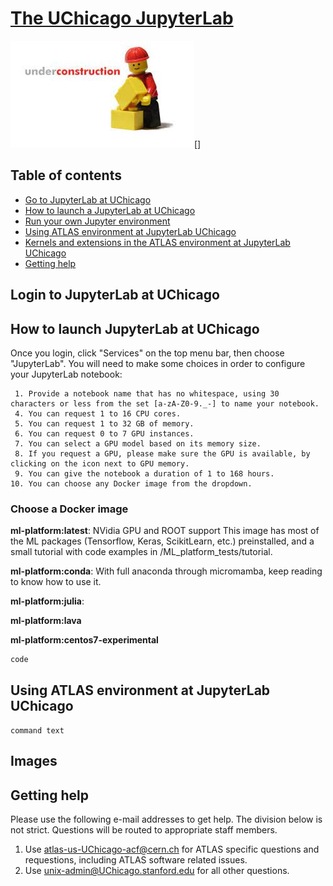 # [The UChicago JupyterLab](link)

![underconstruction](../images/underconstruction.jpg)[]

## Table of contents
+ [Go to JupyterLab at UChicago](#login-to-jupyterlab-at-UChicago)
+ [How to launch a JupyterLab at UChicago](#how-to-launch-jupyterlab-at-UChicago)
+ [Run your own Jupyter environment](#run-your-own-jupyter-environment)
+ [Using ATLAS environment at JupyterLab UChicago](#using-atlas-environment-jupyter-at-uchicago)
+ [Kernels and extensions in the ATLAS environment at JupyterLab UChicago](#kernels-and-extensions-in-the-atlas-environment-at-uchicago)
+ [Getting help](#getting-help)

## Login to JupyterLab at UChicago


## How to launch JupyterLab at UChicago

Once you login, click "Services" on the top menu bar, then choose "JupyterLab". You will need to make some choices in order to configure your JupyterLab notebook:

	 1. Provide a notebook name that has no whitespace, using 30 characters or less from the set [a-zA-Z0-9._-] to name your notebook.
	 4. You can request 1 to 16 CPU cores.
	 5. You can request 1 to 32 GB of memory.
	 6. You can request 0 to 7 GPU instances.
	 7. You can select a GPU model based on its memory size.
	 8. If you request a GPU, please make sure the GPU is available, by clicking on the icon next to GPU memory.
	 9. You can give the notebook a duration of 1 to 168 hours.
    10. You can choose any Docker image from the dropdown. 


### Choose a Docker image  
**ml-platform:latest**:  NVidia GPU and ROOT support  This image has most of the ML packages (Tensorflow, Keras, ScikitLearn, etc.) preinstalled, and a small tutorial with code examples in /ML_platform_tests/tutorial.

**ml-platform:conda**:  With full anaconda through micromamba, keep reading to know how to use it.   

**ml-platform:julia**: 

**ml-platform:lava**   

**ml-platform:centos7-experimental**   


~~~
code
~~~

## Using ATLAS environment at JupyterLab UChicago


`command text`

## Images 




## Getting help

Please use the following e-mail addresses to get help. The division below is not strict. Questions will be routed to appropriate staff members.  
1. Use atlas-us-UChicago-acf@cern.ch for ATLAS specific questions and requestions, including ATLAS software related issues.  
2. Use unix-admin@UChicago.stanford.edu for all other questions.
